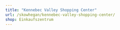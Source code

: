 ```yaml
---
title: "Kennebec Valley Shopping Center"
url: /skowhegan/kennebec-valley-shopping-center/
shop: Einkaufszentrum
---
```

